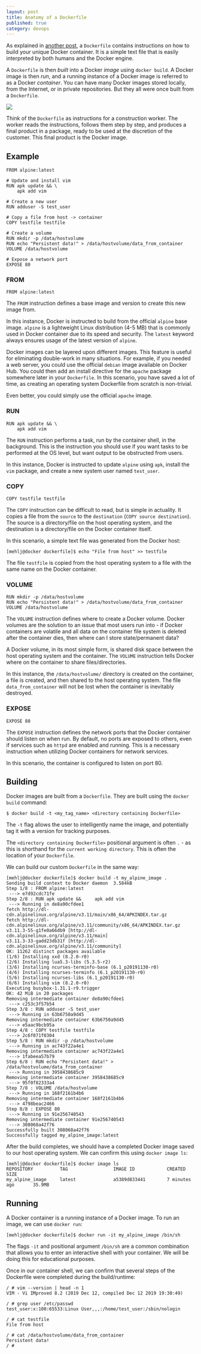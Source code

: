 ```yaml
---
layout: post
title: Anatomy of a Dockerfile
published: true
category: devops
---
```


As explained in [another post](https://mehlj.github.io/Docker/), a `Dockerfile` contains instructions on how to build 
your unique Docker container. It is a simple text file that is easily interpreted by both humans and the Docker engine. 

A `Dockerfile` is then _built_ into a Docker _image_ using `docker build`. A Docker image is then _run_, and a running
instance of a Docker image is referred to as a Docker _container_. You can have many Docker images stored locally, 
from the Internet, or in private repositories. But they all were once built from a `Dockerfile`. 

![](/images/dockerfile_diag.png)

Think of the `Dockerfile` as instructions for a construction worker. The worker reads the instructions, 
follows them step by step, and produces a final product in a package, ready to be used at the discretion of the 
customer. This final product is the Docker image.

## Example
```
FROM alpine:latest

# Update and install vim
RUN apk update && \
    apk add vim

# Create a new user
RUN adduser -S test_user

# Copy a file from host -> container
COPY testfile testfile

# Create a volume
RUN mkdir -p /data/hostvolume
RUN echo "Persistent data!" > /data/hostvolume/data_from_container
VOLUME /data/hostvolume

# Expose a network port
EXPOSE 80
```

### FROM
```
FROM alpine:latest
```
The `FROM` instruction defines a base image and version to create this new image from. 

In this instance, Docker is instructed to build from the official `alpine` base image. `alpine` is a lightweight Linux 
distribution (4-5 MB) that is commonly used in Docker container due to its speed and security. The `latest` keyword always ensures 
usage of the latest version of `alpine`.   

Docker images can be layered upon different images. This feature is useful for eliminating double-work in many situations. For example, if you needed a web server, you could use the official `debian` image available on Docker Hub. You could then add an install directive for the `apache` package somewhere later in your `Dockerfile`. In this scenario, you have saved a lot of time, as creating an operating system Dockerfile from scratch is non-trivial. 

Even better, you could simply use the official `apache` image.

### RUN
```
RUN apk update && \
    apk add vim
```
The `RUN` instruction performs a task, run by the container shell, in the background. This is the instruction
you should use if you want tasks to be performed at the OS level, but want output to be obstructed from users.

In this instance, Docker is instructed to update `alpine` using `apk`, install the `vim` package, and 
create a new system user named `test_user`. 

### COPY
```
COPY testfile testfile
```
The `COPY` instruction can be difficult to read, but is simple in actuality. It copies a file from the `source` 
to the `destination` (`COPY source destination`). The source is a directory/file on the host operating system, and the 
destination is a directory/file on the Docker container itself.

In this scenario, a simple text file was generated from the Docker host:
```
[mehlj@docker dockerfile]$ echo "File from host" >> testfile
```

The file `testfile` is copied from the host operating system to a file with the same name on the Docker container.

### VOLUME
```
RUN mkdir -p /data/hostvolume
RUN echo "Persistent data!" > /data/hostvolume/data_from_container
VOLUME /data/hostvolume
```
The `VOLUME` instruction defines where to create a Docker volume. Docker volumes are the solution to an issue that 
most users run into - if Docker containers are volatile and all data on the container file system is deleted 
after the container dies, then where can I store state/permanent data?
 
A Docker volume, in its most simple form, is shared disk space between the host operating system and the container.
The `VOLUME` instruction tells Docker where on the container to share files/directories. 

In this instance, the `/data/hostvolume/` directory is created on the container, a file is created, 
and then shared to the host operating system. The file `data_from_container` will not be lost when the container
is inevitably destroyed. 

### EXPOSE
```
EXPOSE 80
```
The `EXPOSE` instruction defines the network ports that the Docker container should listen on when run. By default, no
ports are exposed to others, even if services such as `httpd` are enabled and running. This is a necessary instruction
when utilizing Docker containers for network services.

In this scenario, the container is configured to listen on port 80.

## Building
Docker images are built from a `Dockerfile`. They are built using the `docker build` command:
```
$ docker build -t <my_tag_name> <directory containing Dockerfile>  
```
The `-t` flag allows the user to intelligently name the image, and potentially tag it with a version for tracking 
purposes.

The `<directory containing Dockerfile>` positional argument is often `.` - as this is shorthand for the `current
working directory`. This is often the location of your `Dockerfile`.

We can build our custom `Dockerfile` in the same way:

```
[mehlj@docker dockerfile]$ docker build -t my_alpine_image .
Sending build context to Docker daemon  3.584kB
Step 1/8 : FROM alpine:latest
 ---> e7d92cdc71fe
Step 2/8 : RUN apk update &&     apk add vim
 ---> Running in de8a90cfdee1
fetch http://dl-cdn.alpinelinux.org/alpine/v3.11/main/x86_64/APKINDEX.tar.gz
fetch http://dl-cdn.alpinelinux.org/alpine/v3.11/community/x86_64/APKINDEX.tar.gz
v3.11.3-55-g1fe0a66db9 [http://dl-cdn.alpinelinux.org/alpine/v3.11/main]
v3.11.3-33-gadd23db31f [http://dl-cdn.alpinelinux.org/alpine/v3.11/community]
OK: 11262 distinct packages available
(1/6) Installing xxd (8.2.0-r0)
(2/6) Installing lua5.3-libs (5.3.5-r2)
(3/6) Installing ncurses-terminfo-base (6.1_p20191130-r0)
(4/6) Installing ncurses-terminfo (6.1_p20191130-r0)
(5/6) Installing ncurses-libs (6.1_p20191130-r0)
(6/6) Installing vim (8.2.0-r0)
Executing busybox-1.31.1-r9.trigger
OK: 42 MiB in 20 packages
Removing intermediate container de8a90cfdee1
 ---> c253c3f57b54
Step 3/8 : RUN adduser -S test_user
 ---> Running in 63b6750a9d45
Removing intermediate container 63b6750a9d45
 ---> e5aac9bcb95a
Step 4/8 : COPY testfile testfile
 ---> 2c6f071f0304
Step 5/8 : RUN mkdir -p /data/hostvolume
 ---> Running in ac743f22a4e1
Removing intermediate container ac743f22a4e1
 ---> 1fabeea57b79
Step 6/8 : RUN echo "Persistent data!" > /data/hostvolume/data_from_container
 ---> Running in 3958438685c9
Removing intermediate container 3958438685c9
 ---> 95f0f82333a4
Step 7/8 : VOLUME /data/hostvolume
 ---> Running in 168f2161b4b6
Removing intermediate container 168f2161b4b6
 ---> 4798beac2466
Step 8/8 : EXPOSE 80
 ---> Running in 91e256740543
Removing intermediate container 91e256740543
 ---> 308068a42f76
Successfully built 308068a42f76
Successfully tagged my_alpine_image:latest
```
After the build completes, we should have a completed Docker image saved to our host operating system.
We can confirm this using `docker image ls`:
```
[mehlj@docker dockerfile]$ docker image ls
REPOSITORY          TAG                 IMAGE ID            CREATED             SIZE
my_alpine_image     latest              a5389d833441        7 minutes ago       35.9MB
```

## Running
A Docker container is a running instance of a Docker image. To run an image, we can use `docker run`:
```
[mehlj@docker dockerfile]$ docker run -it my_alpine_image /bin/sh                                                                                                                                                                                                                        
```
The flags `-it` and positional argument `/bin/sh` are a common combination that allows you to enter an interactive
shell with your container. We will be doing this for educational purposes. 

Once in our container shell, we can confirm that several steps of the Dockerfile were completed during the 
build/runtime:
```
/ # vim --version | head -n 1
VIM - Vi IMproved 8.2 (2019 Dec 12, compiled Dec 12 2019 19:30:49)
```
```
/ # grep user /etc/passwd
test_user:x:100:65533:Linux User,,,:/home/test_user:/sbin/nologin
```
```
/ # cat testfile 
File from host
```

```
/ # cat /data/hostvolume/data_from_container 
Persistent data!
/ # 
```